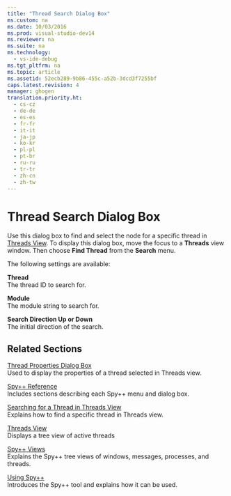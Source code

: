 ```yaml
---
title: "Thread Search Dialog Box"
ms.custom: na
ms.date: 10/03/2016
ms.prod: visual-studio-dev14
ms.reviewer: na
ms.suite: na
ms.technology: 
  - vs-ide-debug
ms.tgt_pltfrm: na
ms.topic: article
ms.assetid: 52ecb289-9b86-455c-a52b-3dcd3f7255bf
caps.latest.revision: 4
manager: ghogen
translation.priority.ht: 
  - cs-cz
  - de-de
  - es-es
  - fr-fr
  - it-it
  - ja-jp
  - ko-kr
  - pl-pl
  - pt-br
  - ru-ru
  - tr-tr
  - zh-cn
  - zh-tw
---
```

# Thread Search Dialog Box
Use this dialog box to find and select the node for a specific thread in [Threads View](../VS_debugger/Threads-View.md). To display this dialog box, move the focus to a **Threads** view window. Then choose **Find Thread** from the **Search** menu.  
  
 The following settings are available:  
  
 **Thread**  
 The thread ID to search for.  
  
 **Module**  
 The module string to search for.  
  
 **Search Direction Up or Down**  
 The initial direction of the search.  
  
## Related Sections  
 [Thread Properties Dialog Box](../VS_debugger/Thread-Properties-Dialog-Box.md)  
 Used to display the properties of a thread selected in Threads view.  
  
 [Spy++ Reference](../VS_debugger/Spy---Reference.md)  
 Includes sections describing each Spy++ menu and dialog box.  
  
 [Searching for a Thread in Threads View](../VS_debugger/How-to--Search-for-a-Thread-in-Threads-View.md)  
 Explains how to find a specific thread in Threads view.  
  
 [Threads View](../VS_debugger/Threads-View.md)  
 Displays a tree view of active threads  
  
 [Spy++ Views](../VS_debugger/Spy---Views.md)  
 Explains the Spy++ tree views of windows, messages, processes, and threads.  
  
 [Using Spy++](../VS_debugger/Using-Spy--.md)  
 Introduces the Spy++ tool and explains how it can be used.